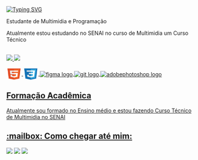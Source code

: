 <a href="https://git.io/typing-svg"><img src="https://readme-typing-svg.demolab.com?font=Fira+Code&pause=1000&color=6E00BA&random=false&width=435&lines=Ol%C3%A1+eu+sou+Giovanny+%2C+Bora+l%C3%A1!+%F0%9F%91%8A" alt="Typing SVG" /></a>

<div>
  <p>
    Estudante de Multimidia e Programação
  </p>

  <p>
    Atualmente estou estudando no SENAI no curso de Multimidia um Curso Técnico
  </p>
</div>

<br>

<div> 
  <a href="https://github.com/GiovannyMCA">
<img height="160em" src="https://github-readme-stats.vercel.app/api/top-langs/?username=GiovannyMCA&layout=compact&langs_count=7&theme=dracula"/>
<img height="160em" src="https://github-readme-stats.vercel.app/api?username=GiovannyMCA&show_icons=true&theme=dracula&include_all_commits=true&count_private=true"/>
</div>

<div style="display: inline_block"><br>
  <img align="center" alt="Tadeu-HTML" height="30" width="40" src="https://raw.githubusercontent.com/devicons/devicon/master/icons/html5/html5-original.svg">
  <img align="center" alt="Tadeu-CSS" height="30" width="40" src="https://raw.githubusercontent.com/devicons/devicon/master/icons/css3/css3-original.svg">
  <img align="center"  alt="figma logo" height="30" width="40" src="https://cdn.jsdelivr.net/gh/devicons/devicon/icons/figma/figma-original.svg"/>
  <img align="center"  alt="git logo" height="30" width="40" src="https://cdn.simpleicons.org/git/F05032"/>
  <img align="center"  alt="adobephotoshop logo" height="30" width="40"src="https://skillicons.dev/icons?i=ps" height="40"/>

   <p>


</p>
</div>

<div>
  <h2>Formação Acadêmica</h2>

  Atualmente sou formado no Ensino médio e estou fazendo Curso Técnico de Multimidia no SENAI 

</div>


<div>
  <h2>:mailbox: Como chegar até mim:</h2>
  <a href="https://discord.com/invite/7rrMkr5B" target="_blank"><img src="https://img.shields.io/badge/Discord-7289DA?style=for-the-badge&logo=discord&logoColor=white" target="_blank"></a> 
  <a href = "mailto:giovannymcangelo@gmail.com"><img src="https://img.shields.io/badge/Gmail-D14836?style=for-the-badge&logo=gmail&logoColor=white" target="_blank"></a>
  <a href="www.linkedin.com/in/giovanny-matheus-4bb8852bb" target="_blank"><img src="https://img.shields.io/badge/-LinkedIn-%230077B5?style=for-the-badge&logo=linkedin&logoColor=white" target="_blank"></a>
 
</div>

<!--
**GiovannyMCA/GiovannyMCA** is a ✨ _special_ ✨ repository because its `README.md` (this file) appears on your GitHub profile.

Here are some ideas to get you started:

- 🔭 I’m currently working on ...
- 🌱 I’m currently learning ...
- 👯 I’m looking to collaborate on ...
- 🤔 I’m looking for help with ...
- 💬 Ask me about ...
- 📫 How to reach me: ...
- 😄 Pronouns: ...
- ⚡ Fun fact: ...
-->
